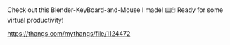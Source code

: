 Check out this Blender-KeyBoard-and-Mouse I made! ⌨️🖱️ Ready for some virtual productivity!

https://thangs.com/mythangs/file/1124472
